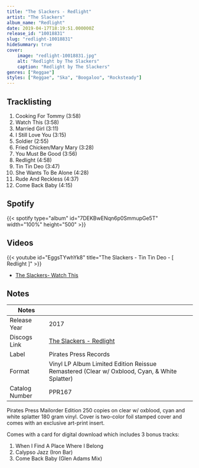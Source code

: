 ```yaml
---
title: "The Slackers - Redlight"
artist: "The Slackers"
album_name: "Redlight"
date: 2019-04-17T18:19:51.000000Z
release_id: "10018831"
slug: "redlight-10018831"
hideSummary: true
cover:
    image: "redlight-10018831.jpg"
    alt: "Redlight by The Slackers"
    caption: "Redlight by The Slackers"
genres: ["Reggae"]
styles: ["Reggae", "Ska", "Boogaloo", "Rocksteady"]
---
```


## Tracklisting
1. Cooking For Tommy (3:58)
2. Watch This (3:58)
3. Married Girl (3:11)
4. I Still Love You (3:15)
5. Soldier (2:55)
6. Fried Chicken/Mary Mary (3:28)
7. You Must Be Good (3:56)
8. Redlight (4:58)
9. Tin Tin Deo (3:47)
10. She Wants To Be Alone (4:28)
11. Rude And Reckless (4:37)
12. Come Back Baby (4:15)


## Spotify
{{< spotify type="album" id="7DEKBwENqn6p0SmmupGe5T" width="100%" height="500" >}}



## Videos
{{< youtube id="EggsTYwhYk8" title="The Slackers - Tin Tin Deo - [ Redlight ]" >}}
- [The Slackers- Watch This](https://www.youtube.com/watch?v=z6jNekFYAyg)

## Notes
| Notes          |             |
| ---------------| ----------- |
| Release Year   | 2017 |
| Discogs Link   | [The Slackers - Redlight](https://www.discogs.com/release/10018831-The-Slackers-Redlight) |
| Label          | Pirates Press Records |
| Format         | Vinyl LP Album Limited Edition Reissue Remastered (Clear w/ Oxblood, Cyan, & White Splatter) |
| Catalog Number | PPR167 |

Pirates Press Mailorder Edition 250 copies on clear w/ oxblood, cyan and white splatter 180 gram vinyl. 
Cover is two-color foil stamped cover and comes with an exclusive art-print insert.

Comes with a card for digital download which includes 3 bonus tracks:
1. When I Find A Place Where I Belong
2. Calypso Jazz (Iron Bar)
3. Come Back Baby (Glen Adams Mix)


